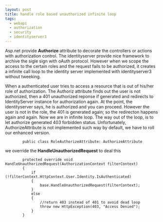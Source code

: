 ```yaml
---
layout: post
title: handle role based unauthorized infinite loop
tags:
  - webapi
  - authorization
  - security
  - identityserver3
---
```

Asp.net provide **Authorize** attribute to decorate the controllers or actions with authorization control. The identityserver provide nice framework to archive the sigle sign with oAuth protocol. However when we scope the access to the certain roles and the request fails to be authorized, it creates a infinite call loop to the identity server implemented with identityserver3 without tweeking.

<!--more-->
When a authenticated user tries to access a resource that is out of his/her role of authorization. The Authoriz attribute finds out the user is not authorized, then a 401 unauthorized reponse if generated and redirects to IdentityServer instance for authorization again. At the point, the identityserver says, he is authorized and you can proceed. However the user is not in the role, the 401 is generated again; so the redirecton happens again and again. Now we are in infinite loop. The way out of the loop, is to let authorize generated 403 forbidden status. Unfortunately, AuthorizeAttribute is not implemented
such way by default, we have to roll our enhanced version.

```
        public class RoleAuthorizeAttribute: AuthorizeAttribute
```

we override the **HandleUnauthorizedRequest** to deal this

```
        protected override void HandleUnauthorizedRequest(AuthorizationContext filterContext)
        {
            if (!filterContext.HttpContext.User.Identity.IsAuthenticated)
            {
                base.HandleUnauthorizedRequest(filterContext);
            }
            else
            {
                //return 403 instead of 401 to avoid dead loop
                throw new HttpException(403, "Access Denied");
            }
        }
```
